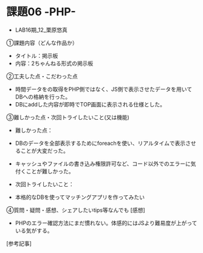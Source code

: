 # 課題06 -PHP-
- LAB16期_12_栗原悠真

①課題内容（どんな作品か）
- タイトル：掲示板
- 内容：2ちゃんねる形式の掲示板

②工夫した点・こだわった点
- 時間データをの取得をPHP側ではなく、JS側で表示させたデータを用いてDBへの格納を行った。
- DBにaddした内容が即時でTOP画面に表示される仕様とした。

③難しかった点・次回トライしたいこと(又は機能)
- 難しかった点：
- DBのデータを全部表示するためにforeachを使い、リアルタイムで表示させることが大変だった。
- キャッシュやファイルの書き込み権限許可など、コード以外でのエラーに気付くことが難しかった。

- 次回トライしたいこと：
- 本格的なDBを使ってマッチングアプリを作ってみたい

④質問・疑問・感想、シェアしたいtips等なんでも
[感想]
- PHPのエラー確認方法にまだ慣れない。体感的にはJSより難易度が上がっている気がする。 

[参考記事]
